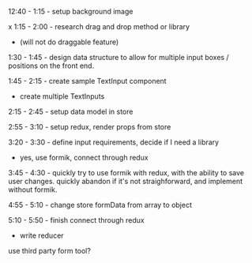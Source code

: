 12:40 - 1:15 - setup background image

x 1:15 - 2:00 - research drag and drop method or library
- (will not do draggable feature)

1:30 - 1:45 - design data structure to allow for multiple input boxes / positions on the front end.

1:45 - 2:15 - create sample TextInput component
  - create multiple TextInputs

2:15 - 2:45 - setup data model in store

2:55 - 3:10 - setup redux, render props from store

3:20 - 3:30 - define input requirements, decide if I need a library
  - yes, use formik, connect through redux

3:45 - 4:30 - quickly try to use formik with redux, with the ability to save user changes. quickly abandon if it's not straighforward, and implement without formik.

4:55 - 5:10 - change store formData from array to object

5:10 - 5:50 - finish connect through redux
  - write reducer



use third party form tool?